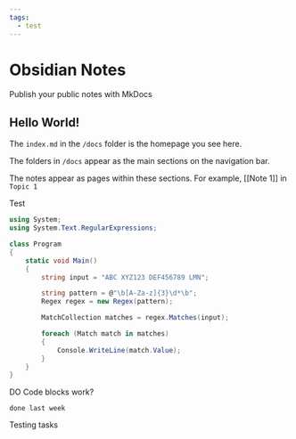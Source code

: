 ```yaml
---
tags:
  - test
---
```


# Obsidian Notes

Publish your public notes with MkDocs

## Hello World!

The `index.md` in the `/docs` folder is the homepage you see here.

The folders in `/docs` appear as the main sections on the navigation bar.

The notes appear as pages within these sections. For example, [[Note 1]] in `Topic 1`

Test

```csharp
using System;
using System.Text.RegularExpressions;

class Program
{
    static void Main()
    {
        string input = "ABC XYZ123 DEF456789 LMN";

        string pattern = @"\b[A-Za-z]{3}\d*\b";
        Regex regex = new Regex(pattern);

        MatchCollection matches = regex.Matches(input);

        foreach (Match match in matches)
        {
            Console.WriteLine(match.Value);
        }
    }
}
```

DO Code blocks work?
```tasks
done last week
```

Testing tasks